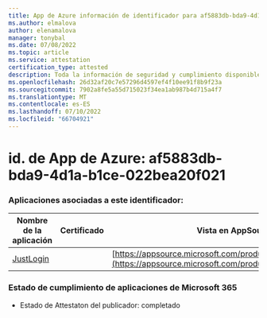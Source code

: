 ```yaml
---
title: App de Azure información de identificador para af5883db-bda9-4d1a-b1ce-022bea20f021
ms.author: elmalova
author: elenamalova
manager: tonybal
ms.date: 07/08/2022
ms.topic: article
ms.service: attestation
certification_type: attested
description: Toda la información de seguridad y cumplimiento disponible para af5883db-bda9-4d1a-b1ce-022bea20f021.
ms.openlocfilehash: 26d32af20c7e57296d4597ef4f10ee91f8b9f23a
ms.sourcegitcommit: 7902a8fe5a55d715023f34ea1ab987b4d715a4f7
ms.translationtype: MT
ms.contentlocale: es-ES
ms.lasthandoff: 07/10/2022
ms.locfileid: "66704921"
---
```

# <a name="azure-app-id-af5883db-bda9-4d1a-b1ce-022bea20f021"></a>id. de App de Azure: af5883db-bda9-4d1a-b1ce-022bea20f021


### <a name="apps-associated-with-this-id"></a>Aplicaciones asociadas a este identificador:
| **Nombre de la aplicación** | **Certificado** | **Vista en AppSource** |
|--------------|---------------|-----------------------|
| [JustLogin](../forward/WA200004314.md) |  | [https://appsource.microsoft.com/product/office/WA200004314](https://appsource.microsoft.com/product/office/WA200004314) |

### <a name="microsoft-365-app-compliance-status"></a>Estado de cumplimiento de aplicaciones de Microsoft 365
- Estado de Attestaton del publicador: completado
